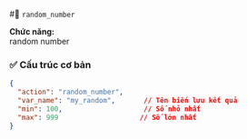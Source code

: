 #🔄 `random_number`

**Chức năng:**  
random number

### ✅ Cấu trúc cơ bản

```json
{
  "action": "random_number",
  "var_name": "my_random",       // Tên biến lưu kết quả
  "min": 100,                    // Số nhỏ nhất
  "max": 999                    // Số lớn nhất
}
```